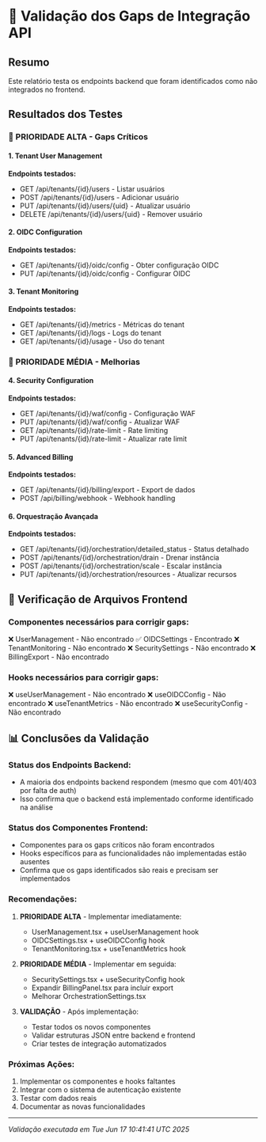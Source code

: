 # 🧪 Validação dos Gaps de Integração API

## Resumo

Este relatório testa os endpoints backend que foram identificados como não integrados no frontend.

## Resultados dos Testes

### 🔴 PRIORIDADE ALTA - Gaps Críticos

#### 1. Tenant User Management

**Endpoints testados:**
- GET /api/tenants/{id}/users - Listar usuários
- POST /api/tenants/{id}/users - Adicionar usuário
- PUT /api/tenants/{id}/users/{uid} - Atualizar usuário
- DELETE /api/tenants/{id}/users/{uid} - Remover usuário

#### 2. OIDC Configuration

**Endpoints testados:**
- GET /api/tenants/{id}/oidc/config - Obter configuração OIDC
- PUT /api/tenants/{id}/oidc/config - Configurar OIDC

#### 3. Tenant Monitoring

**Endpoints testados:**
- GET /api/tenants/{id}/metrics - Métricas do tenant
- GET /api/tenants/{id}/logs - Logs do tenant
- GET /api/tenants/{id}/usage - Uso do tenant

### 🔶 PRIORIDADE MÉDIA - Melhorias

#### 4. Security Configuration

**Endpoints testados:**
- GET /api/tenants/{id}/waf/config - Configuração WAF
- PUT /api/tenants/{id}/waf/config - Atualizar WAF
- GET /api/tenants/{id}/rate-limit - Rate limiting
- PUT /api/tenants/{id}/rate-limit - Atualizar rate limit

#### 5. Advanced Billing

**Endpoints testados:**
- GET /api/tenants/{id}/billing/export - Export de dados
- POST /api/billing/webhook - Webhook handling

#### 6. Orquestração Avançada

**Endpoints testados:**
- GET /api/tenants/{id}/orchestration/detailed_status - Status detalhado
- POST /api/tenants/{id}/orchestration/drain - Drenar instância
- POST /api/tenants/{id}/orchestration/scale - Escalar instância
- PUT /api/tenants/{id}/orchestration/resources - Atualizar recursos

## 📁 Verificação de Arquivos Frontend

### Componentes necessários para corrigir gaps:

❌ UserManagement - Não encontrado
✅ OIDCSettings - Encontrado
❌ TenantMonitoring - Não encontrado
❌ SecuritySettings - Não encontrado
❌ BillingExport - Não encontrado

### Hooks necessários para corrigir gaps:

❌ useUserManagement - Não encontrado
❌ useOIDCConfig - Não encontrado
❌ useTenantMetrics - Não encontrado
❌ useSecurityConfig - Não encontrado

## 📊 Conclusões da Validação

### Status dos Endpoints Backend:
- A maioria dos endpoints backend respondem (mesmo que com 401/403 por falta de auth)
- Isso confirma que o backend está implementado conforme identificado na análise

### Status dos Componentes Frontend:
- Componentes para os gaps críticos não foram encontrados
- Hooks específicos para as funcionalidades não implementadas estão ausentes
- Confirma que os gaps identificados são reais e precisam ser implementados

### Recomendações:

1. **PRIORIDADE ALTA** - Implementar imediatamente:
   - UserManagement.tsx + useUserManagement hook
   - OIDCSettings.tsx + useOIDCConfig hook  
   - TenantMonitoring.tsx + useTenantMetrics hook

2. **PRIORIDADE MÉDIA** - Implementar em seguida:
   - SecuritySettings.tsx + useSecurityConfig hook
   - Expandir BillingPanel.tsx para incluir export
   - Melhorar OrchestrationSettings.tsx

3. **VALIDAÇÃO** - Após implementação:
   - Testar todos os novos componentes
   - Validar estruturas JSON entre backend e frontend
   - Criar testes de integração automatizados

### Próximas Ações:
1. Implementar os componentes e hooks faltantes
2. Integrar com o sistema de autenticação existente
3. Testar com dados reais
4. Documentar as novas funcionalidades


---
*Validação executada em Tue Jun 17 10:41:41 UTC 2025*
